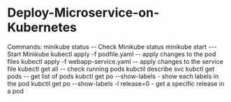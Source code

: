 # Deploy-Microservice-on-Kubernetes

Commands:
minikube status  -- Check Minikube status 
minikube start --- Start Minikube
kubectl apply -f podfile.yaml -- apply changes to the pod files
kubectl apply -f webapp-service.yaml  -- apply changes to the service file
 kubectl get all -- check running pods 
 kubctil describe svc 
 kubctl get pods -- get list of pods
 kubctl get po --show-labels - show each labels in the pod
 kubctil get po --show-labels -l release=0  - get a specific release in a pod
 
